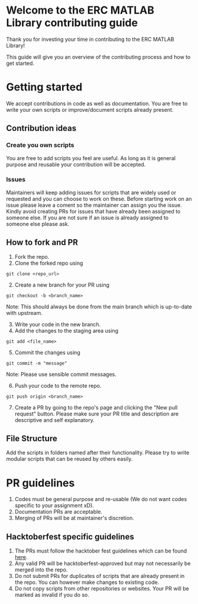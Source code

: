 # Welcome to the ERC MATLAB Library contributing guide

Thank you for investing your time in contributing to the ERC MATLAB Library!

This guide will give you an overview of the contributing process and how to get started.

# Getting started

We accept contributions in code as well as documentation. You are free to write your own scripts or improve/document scripts already present.


## Contribution ideas
### Create you own scripts
You are free to add scripts you feel are useful. As long as it is general purpose and reusable your contribution will be accepted.

### Issues
Maintainers will keep adding issues for scripts that are widely used or requested and you can choose to work on these. Before starting work on an issue please leave a coment so the maintainer can assign you the issue. Kindly avoid creating PRs for issues that have already been assigned to someone else. If you are not sure if an issue is already assigned to someone else please ask.

## How to fork and PR
1. Fork the repo.
2. Clone the forked repo using
```
git clone <repo_url>
```
2. Create a new branch for your PR using
```
git checkout -b <branch_name>
```
Note: This should always be done from the main branch which is up-to-date with upstream.

3. Write your code in the new branch.
4. Add the changes to the staging area using 
```
git add <file_name>
```
5. Commit the changes using
```
git commit -m "message"
```
Note: Please use sensible commit messages.

6. Push your code to the remote repo.
```
git push origin <branch_name>
```
7. Create a PR by going to the repo's page and clicking the "New pull request" button. Please make sure your PR title and description are descriptive and self explanatory.

## File Structure
Add the scripts in folders named after their functionality. Please try to write modular scripts that can be reused by others easily.

# PR guidelines
1. Codes must be general purpose and re-usable (We do not want codes specific to your assignment xD).
1. Documentation PRs are acceptable.
1. Merging of PRs will be at maintainer's discretion.

## Hacktoberfest specific guidelines
1. The PRs must follow the hacktober fest guidelines which can be found [here](https://hacktoberfest.digitalocean.com/resources/participation).
1. Any valid PR will be hacktoberfest-approved but may not necessarily be merged into the repo.
1. Do not submit PRs for duplicates of scripts that are already present in the repo. You can however make changes to existing code.
1. Do not copy scripts from other repositories or websites. Your PR will be marked as invalid if you do so.

